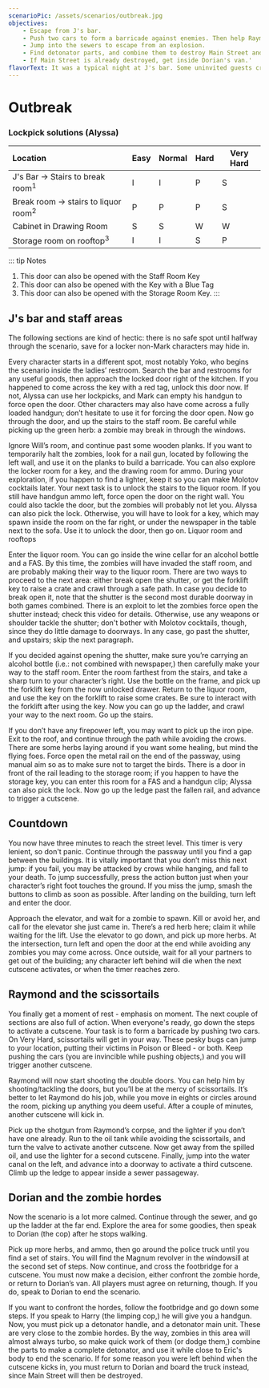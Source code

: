 ```yaml
---
scenarioPic: /assets/scenarios/outbreak.jpg
objectives:
    - Escape from J's bar.
    - Push two cars to form a barricade against enemies. Then help Raymond open a gate.
    - Jump into the sewers to escape from an explosion.
    - Find detonator parts, and combine them to destroy Main Street and stop the zombie hordes.
    - If Main Street is already destroyed, get inside Dorian's van.'
flavorText: It was a typical night at J's bar. Some uninvited guests crashed the party. Our race for survival was just beginning...
---
```

# Outbreak

<ScenarioOverviewCard/>

### Lockpick solutions (Alyssa)

Location|Easy|Normal|Hard|Very Hard
:---|---|---|---|---
J's Bar &#8594; Stairs to break room<sup>1</sup>|I|I|P|S
Break room &#8594; stairs to liquor room<sup>2</sup>|P|P|P|S
Cabinet in Drawing Room|S|S|W|W
Storage room on rooftop<sup>3</sup>|I|I|S|P

::: tip Notes
1. This door can also be opened with the Staff Room Key
2. This door can also be opened with the Key with a Blue Tag
3. This door can also be opened with the Storage Room Key.
:::

## J's bar and staff areas

The following sections are kind of hectic: there is no safe spot until halfway through the scenario, save for a locker non-Mark characters may hide in.

Every character starts in a different spot, most notably Yoko, who begins the scenario inside the ladies’ restroom. Search the bar and restrooms for any useful goods, then approach the locked door right of the kitchen. If you happened to come across the key with a red tag, unlock this door now. If not, Alyssa can use her lockpicks, and Mark can empty his handgun to force open the door. Other characters may also have come across a fully loaded handgun; don’t hesitate to use it for forcing the door open. Now go through the door, and up the stairs to the staff room. Be careful while picking up the green herb: a zombie may break in through the windows.

Ignore Will’s room, and continue past some wooden planks. If you want to temporarily halt the zombies, look for a nail gun, located by following the left wall, and use it on the planks to build a barricade. You can also explore the locker room for a key, and the drawing room for ammo. During your exploration, if you happen to find a lighter, keep it so you can make Molotov cocktails later. Your next task is to unlock the stairs to the liquor room. If you still have handgun ammo left, force open the door on the right wall. You could also tackle the door, but the zombies will probably not let you. Alyssa can also pick the lock. Otherwise, you will have to look for a key, which may spawn inside the room on the far right, or under the newspaper in the table next to the sofa. Use it to unlock the door, then go on.
Liquor room and rooftops

Enter the liquor room. You can go inside the wine cellar for an alcohol bottle and a FAS. By this time, the zombies will have invaded the staff room, and are probably making their way to the liquor room. There are two ways to proceed to the next area: either break open the shutter, or get the forklift key to raise a crate and crawl through a safe path. In case you decide to break open it, note that the shutter is the second most durable doorway in both games combined. There is an exploit to let the zombies force open the shutter instead; check this video for details. Otherwise, use any weapons or shoulder tackle the shutter; don't bother with Molotov cocktails, though, since they do little damage to doorways. In any case, go past the shutter, and upstairs; skip the next paragraph.

If you decided against opening the shutter, make sure you’re carrying an alcohol bottle (i.e.: not combined with newspaper,) then carefully make your way to the staff room. Enter the room farthest from the stairs, and take a sharp turn to your character’s right. Use the bottle on the frame, and pick up the forklift key from the now unlocked drawer. Return to the liquor room, and use the key on the forklift to raise some crates. Be sure to interact with the forklift after using the key. Now you can go up the ladder, and crawl your way to the next room. Go up the stairs.

If you don’t have any firepower left, you may want to pick up the iron pipe. Exit to the roof, and continue through the path while avoiding the crows. There are some herbs laying around if you want some healing, but mind the flying foes. Force open the metal rail on the end of the passway, using manual aim so as to make sure not to target the birds. There is a door in front of the rail leading to the storage room; if you happen to have the storage key, you can enter this room for a FAS and a handgun clip; Alyssa can also pick the lock. Now go up the ledge past the fallen rail, and advance to trigger a cutscene.

## Countdown

You now have three minutes to reach the street level. This timer is very lenient, so don't panic. Continue through the passway until you find a gap between the buildings. It is vitally important that you don’t miss this next jump: if you fail, you may be attacked by crows while hanging, and fall to your death. To jump successfully, press the action button just when your character’s right foot touches the ground. If you miss the jump, smash the buttons to climb as soon as possible. After landing on the building, turn left and enter the door.

Approach the elevator, and wait for a zombie to spawn. Kill or avoid her, and call for the elevator she just came in. There’s a red herb here; claim it while waiting for the lift. Use the elevator to go down, and pick up more herbs. At the intersection, turn left and open the door at the end while avoiding any zombies you may come across. Once outside, wait for all your partners to get out of the building; any character left behind will die when the next cutscene activates, or when the timer reaches zero.

## Raymond and the scissortails

You finally get a moment of rest - emphasis on moment. The next couple of sections are also full of action. When everyone's ready, go down the steps to activate a cutscene. Your task is to form a barricade by pushing two cars. On Very Hard, scissortails will get in your way. These pesky bugs can jump to your location, putting their victims in Poison or Bleed - or both. Keep pushing the cars (you are invincible while pushing objects,) and you will trigger another cutscene.

Raymond will now start shooting the double doors. You can help him by shooting/tackling the doors, but you’ll be at the mercy of scissortails. It’s better to let Raymond do his job, while you move in eights or circles around the room, picking up anything you deem useful. After a couple of minutes, another cutscene will kick in.

Pick up the shotgun from Raymond’s corpse, and the lighter if you don’t have one already. Run to the oil tank while avoiding the scissortails, and turn the valve to activate another cutscene. Now get away from the spilled oil, and use the lighter for a second cutscene. Finally, jump into the water canal on the left, and advance into a doorway to activate a third cutscene. Climb up the ledge to appear inside a sewer passageway.

## Dorian and the zombie hordes

Now the scenario is a lot more calmed. Continue through the sewer, and go up the ladder at the far end. Explore the area for some goodies, then speak to Dorian (the cop) after he stops walking.

Pick up more herbs, and ammo, then go around the police truck until you find a set of stairs. You will find the Magnum revolver in the windowsill at the second set of steps. Now continue, and cross the footbridge for a cutscene. You must now make a decision, either confront the zombie horde, or return to Dorian’s van. All players must agree on returning, though. If you do, speak to Dorian to end the scenario.

If you want to confront the hordes, follow the footbridge and go down some steps. If you speak to Harry (the limping cop,) he will give you a handgun. Now, you must pick up a detonator handle, and a detonator main unit. These are very close to the zombie hordes. By the way, zombies in this area will almost always turbo, so make quick work of them (or dodge them,) combine the parts to make a complete detonator, and use it while close to Eric's body to end the scenario. If for some reason you were left behind when the cutscene kicks in, you must return to Dorian and board the truck instead, since Main Street will then be destroyed.
